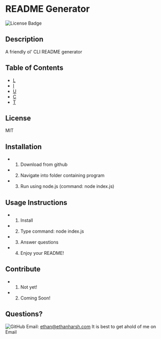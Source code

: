 # README Generator
![License Badge](https://img.shields.io/badge/License-MIT-green)

## Description
A friendly ol' CLI README generator

## Table of Contents
- [L](#license)
- [I](#install)
- [U](#usage-instructions)
- [C](#contribute)
- [T](#test)


## License
MIT

## Installation
- 1. Download from github
- 2. Navigate into folder containing program
- 3. Run using node.js (command: node index.js)


## Usage Instructions
- 1. Install
- 2. Type command: node index.js
- 3. Answer questions
- 4. Enjoy your README!


## Contribute
- 1. Not yet!
- 2. Coming Soon!


## Questions?
![GitHub](answers.github)
Email: ethan@ethanharsh.com
 It is best to get ahold of me on Email